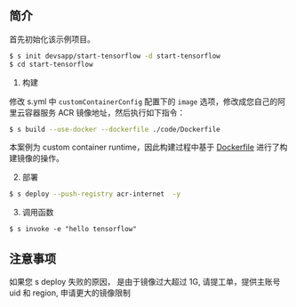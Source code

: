 ## 简介

首先初始化该示例项目。

```bash
$ s init devsapp/start-tensorflow -d start-tensorflow
$ cd start-tensorflow
```

1. 构建

修改 s.yml 中 `customContainerConfig` 配置下的 `image` 选项，修改成您自己的阿里云容器服务 ACR 镜像地址，然后执行如下指令：

```bash
$ s build --use-docker --dockerfile ./code/Dockerfile
```

本案例为 custom container runtime，因此构建过程中基于 [Dockerfile](./Dockerfile) 进行了构建镜像的操作。

2. 部署

```bash
$ s deploy --push-registry acr-internet  -y
```

3. 调用函数

```
$ s invoke -e "hello tensorflow"
```

## 注意事项

如果您 s deploy 失败的原因， 是由于镜像过大超过 1G, 请提工单，提供主账号 uid 和 region, 申请更大的镜像限制
